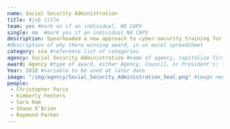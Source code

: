 ```yaml
---
name: Social Security Administration
title: #job title
team: yes #mark no if an individual, NO CAPS
single: no  #mark yes if an individual NO CAPS
description: Spearheaded a new approach to cyber-security training for SSA employees. The new approach significantly increased employees’ ability to detect and report suspicious emails to protect taxpayer’s sensitive information.
#description of why there winning award, in an excel spreadsheet
category: ssa #reference list of categories
agency: Social Security Administration #name of agency, capitalize first letter of each name
award: Agency #type of award, either Agency, Council, or President's; this is case sensitive so make sure to match the options listed exactly. This section generates the format of the card
Year: 2018 #variable to be used at later date
image: "/img/agency/Social_Security_Administration_Seal.png" #image needed for Team award (agency seal) and President's award (headshot); leave empty if and individual Agency award
people:
 - Christopher Paris
 - Kimberly Fenters
 - Sara Ham
 - Shane O'Brien
 - Raymond Parker
---
```

